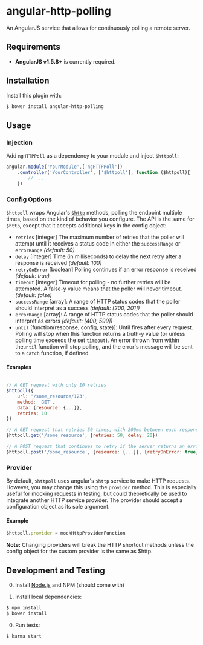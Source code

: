 # angular-http-polling
An AngularJS service that allows for continuously polling a remote server.

## Requirements

* **AngularJS v1.5.8+** is currently required.

## Installation

Install this plugin with:
```bash
$ bower install angular-http-polling
```

## Usage

### Injection

Add `ngHTTPPoll` as a dependency to your module and inject `$httpoll`:

```javascript
angular.module('YourModule',['ngHTTPPoll'])
    .controller('YourController', ['$httpoll'], function ($httpoll){
        // ...
    })
```

### Config Options

`$httpoll` wraps Angular's [`$http`](https://docs.angularjs.org/api/ng/service/$http) methods, polling the endpoint multiple times, based on the kind of behavior you configure. The API is the same for `$http`, except that it accepts additional keys in the config object:

- `retries` [integer] The maximum number of retries that the poller will attempt until it receives a status code in either the `successRange` or `errorRange` _(default: 50)_
- `delay` [integer] Time (in milliseconds) to delay the next retry after a response is received _(default: 100)_
- `retryOnError` [boolean] Polling continues if an error response is received _(default: true)_
- `timeout` [integer] Timeout for polling - no further retries will be attempted. A false-y value means that the poller will never timeout. _(default: false)_
- `successRange` [array]: A range of HTTP status codes that the poller should interpret as a success _(default: [200, 201])_
- `errorRange` [array]: A range of HTTP status codes that the poller should interpret as errors _(default: [400, 599])_
- `until` [function(response, config, state)]: Until fires after every request. Polling will stop when this function returns a truth-y value (or unless polling time exceeds the set `timeout`). An error thrown from within the`until` function will stop polling, and the error's message will be sent to a `catch` function, if defined.

#### Examples

```javascript

// A GET request with only 10 retries
$httpoll({
    url: '/some_resource/123',
    method: 'GET',
    data: {resource: {...}},
    retries: 10
})

// A GET request that retries 50 times, with 200ms between each response/request
$httpoll.get('/some_resource', {retries: 50, delay: 20})

// A POST request that continues to retry if the server returns an error
$httpoll.post('/some_resource', {resource: {...}}, {retryOnError: true})
```

### Provider

By default, `$httpoll` uses angular's `$http` service to make HTTP requests. However, you may change this using the `provider` method. This is especially useful for mocking requests in testing, but could theoretically be used to integrate another HTTP service provider. The provider should accept a configuration object as its sole argument.

#### Example

```javascript
$httpoll.provider = mockHttpProviderFunction
```

**Note:** Changing providers will break the HTTP shortcut methods unless the config object for the custom provider is the same as $http.


## Development and Testing

0. Install [Node.js](http://nodejs.org/) and NPM (should come with)

0. Install local dependencies:

 ```bash
 $ npm install
 $ bower install
 ```

0. Run tests:

 ```bash
 $ karma start
 ```